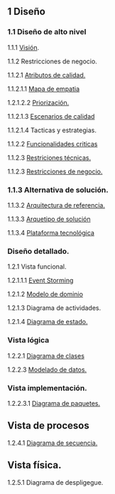 ## 1 Diseño
### 1.1 Diseño de alto nivel
1.1.1 [Visión](https://github.com/federico1605/Software2/blob/main/Vista%20funcional/Vision.md).

1.1.2 Restricciones de negocio.

1.1.2.1 [Atributos de calidad.](https://github.com/federico1605/Software2/blob/main/Dise%C3%B1o/Atributos%20de%20calidad.md)

1.1.2.1.1 [Mapa de empatia](https://github.com/federico1605/Software2/blob/main/Drivers-Arquitectonicas.md)

1.2.1.2.2 [Priorización.](https://github.com/federico1605/Software2/blob/main/Imagenes/Drivers-Arquitectonicos/Votacion.png)

1.1.2.1.3 [Escenarios de calidad](https://github.com/federico1605/Software2/blob/main/Escenario-Calidad.md)

1.1.2.1.4 Tacticas y estrategias.

1.1.2.2 [Funcionalidades criticas](https://github.com/federico1605/Software2/blob/main/Funcionalidades%20criticas.md)

1.1.2.3 [Restriciones técnicas.](https://github.com/federico1605/Software2/blob/main/Dise%C3%B1o/Restricciones%20tecnicas.md)

1.1.2.3 [Restricciones de negocio.](https://github.com/federico1605/Software2/blob/main/Dise%C3%B1o/Restricciones%20de%20negocio.md)

### 1.1.3 Alternativa de solución.

1.1.3.2 [Arquitectura de referencia.](https://github.com/federico1605/Software2/blob/main/Alternativa%20de%20solucion/Alternativa%20de%20solucion.md)

1.1.3.3 [Arquetipo de solución](https://github.com/federico1605/Software2/blob/main/Alternativa%20de%20solucion/Alternativa%20de%20solucion.md)

1.1.3.4 [Plataforma tecnológica](https://github.com/federico1605/Software2/blob/main/Alternativa%20de%20solucion/Alternativa%20de%20solucion.md)

### Diseño detallado.
1.2.1 Vista funcional.

1.2.1.1.1 [Event Storming](https://miro.com/app/board/uXjVPl0kV0s=/)

1.2.1.2 [Modelo de dominio](https://github.com/federico1605/Software2/blob/main/Vista%20funcional/Modelo-Domio.md)

1.2.1.3 Diagrama de actividades.

1.2.1.4 [Diagrama de estado.](https://github.com/federico1605/Software2/blob/main/Vista%20funcional/Diagrama%20de%20estado.md)

### Vista lógica
1.2.2.1 [Diagrama de clases](https://github.com/federico1605/Software2/blob/main/Vista%20logica/Vista%20logica.md)

1.2.2.3 [Modelado de datos.](https://github.com/federico1605/Software2/blob/main/Vista%20logica/Vista%20logica.md)

### Vista implementación.
1.2.2.3.1 [Diagrama de paquetes.](https://github.com/federico1605/Software2/blob/main/Vista%20implementacion/Vista%20de%20implementacion.md)

## Vista de procesos

1.2.4.1 [Diagrama de secuencia.](https://github.com/federico1605/Software2/blob/main/Vista%20de%20procesos/Vista%20de%20procesos.md)

## Vista física.
1.2.5.1 Diagrama de despligegue.
